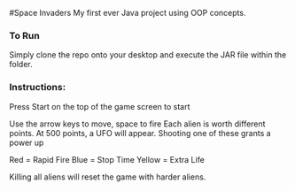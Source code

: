 #Space Invaders
My first ever Java project using OOP concepts.

### To Run
Simply clone the repo onto your desktop and execute the JAR file within the folder.

### Instructions:
Press Start on the top of the game screen to start

Use the arrow keys to move, space to fire
Each alien is worth different points. At 500 points, a UFO will appear. Shooting one of these grants a power up

Red = Rapid Fire
Blue = Stop Time
Yellow = Extra Life

Killing all aliens will reset the game with harder aliens.

